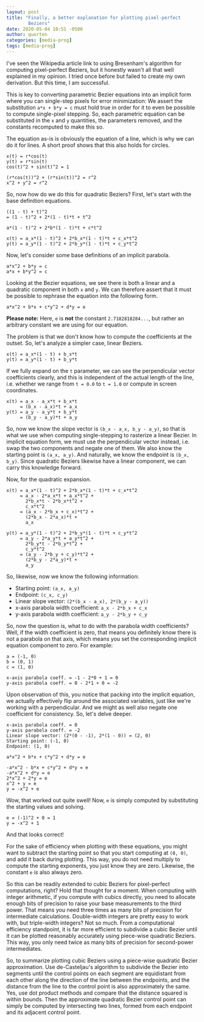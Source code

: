 ```yaml
---
layout: post
title: "Finally, a better explanation for plotting pixel-perfect
        Beziers"
date: 2020-05-04 10:51 -0500
author: quorten
categories: [media-prog]
tags: [media-prog]
---
```


I've seen the Wikipedia article link to using Bresenham's algorithm
for computing pixel-perfect Beziers, but it honestly wasn't all that
well explained in my opinion.  I tried once before but failed to
create my own derivation.  But this time, I am successful.

This is key to converting parametric Bezier equations into an implicit
form where you can single-step pixels for error minimization: We
assert the substitution `a*x + b*y = c` must hold true in order for it
to even be possible to compute single-pixel stepping.  So, each
parametric equation can be substituted in the `x` and `y` quantities,
the parameters removed, and the constants recomputed to make this so.

The equation as-is is obviously the equation of a line, which is why
we can do it for lines.  A short proof shows that this also holds for
circles.

```
x(t) = r*cos(t)
y(t) = r*sin(t)
cos(t)^2 + sin(t)^2 = 1

(r*cos(t))^2 + (r*sin(t))^2 = r^2
x^2 + y^2 = r^2
```

<!-- more -->

So, now how do we do this for quadratic Beziers?  First, let's start
with the base definition equations.

```
((1 - t) + t)^2
= (1 - t)^2 + 2*(1 - t)*t + t^2

a*(1 - t)^2 + 2*b*(1 - t)*t + c*t^2

x(t) = a_x*(1 - t)^2 + 2*b_x*(1 - t)*t + c_x*t^2
y(t) = a_y*(1 - t)^2 + 2*b_y*(1 - t)*t + c_y*t^2
```

Now, let's consider some base definitions of an implicit parabola.

```
a*x^2 + b*y = c
a*x + b*y^2 = c
```

Looking at the Bezier equations, we see there is both a linear and a
quadratic component in both `x` and `y`.  We can therefore assert that
it must be possible to rephrase the equation into the following form.

```
a*x^2 + b*x + c*y^2 + d*y = e
```

**Please note:** Here, `e` is **not** the constant `2.7182818284...`,
but rather an arbitrary constant we are using for our equation.

The problem is that we don't know how to compute the coefficients at
the outset.  So, let's analyze a simpler case, linear Beziers.

```
x(t) = a_x*(1 - t) + b_x*t
y(t) = a_y*(1 - t) + b_y*t
```

If we fully expand on the `t` parameter, we can see the perpendicular
vector coefficients clearly, and this is independent of the actual
length of the line, i.e. whether we range from `t = 0.0` to `t = 1.0`
or compute in screen coordinates.

```
x(t) = a_x - a_x*t + b_x*t
     = (b_x - a_x)*t + a_x
y(t) = a_y - a_y*t + b_y*t
     = (b_y - a_y)*t + a_y
```

So, now we know the slope vector is `(b_x - a_x, b_y - a_y)`, so that
is what we use when computing single-stepping to rasterize a linear
Bezier.  In implicit equation form, we must use the perpendicular
vector instead, i.e. swap the two components and negate one of them.
We also know the starting point is `(a_x, a_y)`.  And naturally, we
know the endpoint is `(b_x, b_y)`.  Since quadratic Beziers likewise
have a linear component, we can carry this knowledge forward.

Now, for the quadratic expansion.

```
x(t) = a_x*(1 - t)^2 + 2*b_x*(1 - t)*t + c_x*t^2
     = a_x - 2*a_x*t + a_x*t^2 +
       2*b_x*t - 2*b_x*t^2 +
       c_x*t^2
     = (a_x - 2*b_x + c_x)*t^2 +
       (2*b_x - 2*a_x)*t +
       a_x

y(t) = a_y*(1 - t)^2 + 2*b_y*(1 - t)*t + c_y*t^2
     = a_y - 2*a_y*t + a_y*t^2 +
       2*b_y*t - 2*b_y*t^2 +
       c_y*t^2
     = (a_y - 2*b_y + c_y)*t^2 +
       (2*b_y - 2*a_y)*t +
       a_y
```

So, likewise, now we know the following information:

* Starting point: `(a_x, a_y)`
* Endpoint: `(c_x, c_y)`
* Linear slope vector: `(2*(b_x - a_x), 2*(b_y - a_y))`
* x-axis parabola width coefficient: `a_x - 2*b_x + c_x`
* y-axis parabola width coefficient: `a_y - 2*b_y + c_y`

So, now the question is, what to do with the parabola width
coefficients?  Well, if the width coefficient is zero, that means you
definitely know there is not a parabola on that axis, which means you
set the corresponding implicit equation component to zero.  For
example:

```
a = (-1, 0)
b = (0, 1)
c = (1, 0)

x-axis parabola coeff. = -1 - 2*0 + 1 = 0
y-axis parabola coeff. = 0 - 2*1 + 0 = -2
```

Upon observation of this, you notice that packing into the implicit
equation, we actually effectively flip around the associated
variables, just like we're working with a perpendicular.  And we might
as well also negate one coefficient for consistency.  So, let's delve
deeper.

```
x-axis parabola coeff. = 0
y-axis parabola coeff. = -2
Linear slope vector: (2*(0 - -1), 2*(1 - 0)) = (2, 0)
Starting point: (-1, 0)
Endpoint: (1, 0)

a*x^2 + b*x + c*y^2 + d*y = e

-a*x^2 - b*x + c*y^2 + d*y = e
-a*x^2 + d*y = e
2*x^2 + 2*y = e
x^2 + y = e
y = -x^2 + e
```

Wow, that worked out quite swell!  Now, `e` is simply computed by
substituting the starting values and solving.

```
e = (-1)^2 + 0 = 1
y = -x^2 + 1
```

And that looks correct!

For the sake of efficiency when plotting with these equations, you
might want to subtract the starting point so that you start computing
at `(0, 0)`, and add it back during plotting.  This way, you do not
need multiply to compute the starting exponents, you just know they
are zero.  Likewise, the constant `e` is also always zero.

So this can be readily extended to cubic Beziers for pixel-perfect
computations, right?  Hold that thought for a moment.  When computing
with integer arithmetic, if you compute with cubics directly, you need
to allocate enough bits of precision to raise your base measurements
to the third power.  That means you need three times as many bits of
precision for intermediate calculations.  Double-width integers are
pretty easy to work with, but triple-width integers?  Not so much.
From a computational efficiency standpoint, it is far more efficient
to subdivide a cubic Bezier until it can be plotted reasonably
accurately using piece-wise quadratic Beziers.  This way, you only
need twice as many bits of precision for second-power intermediates.

So, to summarize plotting cubic Beziers using a piece-wise quadratic
Bezier approximation.  Use de-Casteljau's algorithm to subdivide the
Bezier into segments until the control points on each segment are
equidistant from each other along the direction of the line between
the endpoints, and the distance from the line to the control point is
also approximately the same.  Yes, use dot product methods and compare
that the distance squared is within bounds.  Then the approximate
quadratic Bezier control point can simply be computed by intersecting
two lines, formed from each endpoint and its adjacent control point.
